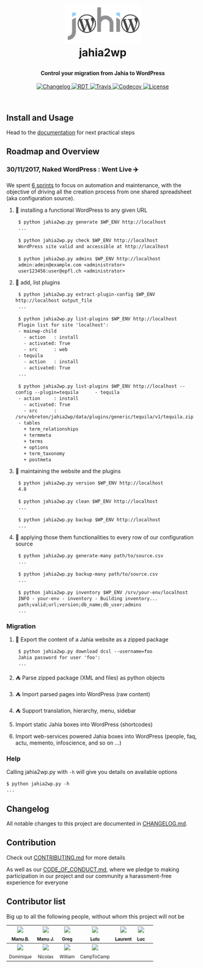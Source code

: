 <!-- markdownlint-disable -->
<h1 align="center" style="margin:1em">
  <a href="https://jahia2wp.readthedocs.org/">
    <img src="./docs/static/jahia2wp.png"
         alt="jahia2wp"
         width="200"></a>
  <br />
  jahia2wp
</h1>

<h4 align="center">
  Control your migration from Jahia to WordPress
</h4>

<p align="center">
  <a href="https://github.com/epfl-idevelop/jahia2wp/blob/master/docs/CHANGELOG.md">
    <img src="https://img.shields.io/github/release/epfl-idevelop/jahia2wp.svg"
         alt="Changelog">
  </a>
  <a href="http://jahia2wp.readthedocs.io">
    <img src="https://img.shields.io/readthedocs/jahia2wp.svg"
         alt="RDT">
  </a>
  <a href="https://travis-ci.org/epfl-idevelop/jahia2wp">
    <img src="https://travis-ci.org/epfl-idevelop/jahia2wp.svg?branch=master"
         alt="Travis">
  </a>
  <a href="https://codecov.io/gh/epfl-idevelop/jahia2wp">
    <img src="https://codecov.io/gh/epfl-idevelop/jahia2wp/branch/master/graph/badge.svg"
         alt="Codecov" />
  </a>
  <a href="https://github.com/epfl-idevelop/jahia2wp/blob/master/LICENSE">
    <img src="https://img.shields.io/badge/license-MIT-blue.svg"
         alt="License" />
  </a>
</p>
<br>

## Install and Usage

Head to the [documentation](http://jahia2wp.readthedocs.io/en/master/) for next practical steps

## Roadmap and Overview

### 30/11/2017, Naked WordPress : Went Live :airplane:

We spent [6 sprints](https://github.com/epfl-idevelop/jahia2wp/projects/1?) to focus on automation and maintenance, with the objective of driving all the creation process from one shared spreadsheet (aka configuration source).

1. :balloon: installing a functional WordPress to any given URL

        $ python jahia2wp.py generate $WP_ENV http://localhost
        ...

        $ python jahia2wp.py check $WP_ENV http://localhost
        WordPress site valid and accessible at http://localhost

        $ python jahia2wp.py admins $WP_ENV http://localhost
        admin:admin@example.com <administrator>
        user123456:user@epfl.ch <administrator>

2. :tada: add, list plugins

        $ python jahia2wp.py extract-plugin-config $WP_ENV http://localhost output_file
        ...

        $ python jahia2wp.py list-plugins $WP_ENV http://localhost
        Plugin list for site 'localhost':
        - mainwp-child
          - action   : install
          - activated: True
          - src      : web
        - tequila
          - action   : install
          - activated: True
        ...

        $ python jahia2wp.py list-plugins $WP_ENV http://localhost --config --plugin=tequila      - tequila
        - action     : install
          - activated: True
          - src      : /srv/ebreton/jahia2wp/data/plugins/generic/tequila/v1/tequila.zip
        - tables
          + term_relationships
          + termmeta
          + terms
          + options
          + term_taxonomy
          + postmeta
        
3. :construction: maintaining the website and the plugins

        $ python jahia2wp.py version $WP_ENV http://localhost
        4.8

        $ python jahia2wp.py clean $WP_ENV http://localhost
        ...

        $ python jahia2wp.py backup $WP_ENV http://localhost
        ...

4. :champagne: applying those them functionalities to every row of our configuration source

        $ python jahia2wp.py generate-many path/to/source.csv
        ...

        $ python jahia2wp.py backup-many path/to/source.csv
        ...

        $ python jahia2wp.py inventory $WP_ENV /srv/your-env/localhost
        INFO - your-env - inventory - Building inventory...
        path;valid;url;version;db_name;db_user;admins
        ...

### Migration

1. :gift_heart: Export the content of a Jahia website as a zipped package

        $ python jahia2wp.py download dcsl --username=foo
        Jahia password for user 'foo':
        ...

1. :tent: Parse zipped package (XML and files) as python objects
1. :tent: Import parsed pages into WordPress (raw content)
1. :tent: Support translation, hierarchy, menu, sidebar
1. Import static Jahia boxes into WordPress (shortcodes)
1. Import web-services powered Jahia boxes into WordPress (people, faq, actu, memento, infoscience, and so on ...)

### Help

Calling jahia2wp.py with `-h` will give you details on available options

    $ python jahia2wp.py -h
    ...

## Changelog

All notable changes to this project are documented in [CHANGELOG.md](./docs/CHANGELOG.md).

## Contribution

Check out [CONTRIBUTING.md](./docs/CONTRIBUTING.md) for more details

As well as our [CODE_OF_CONDUCT.md](./docs/CODE_OF_CONDUCT.md), where we pledge to making participation in our project and our community a harassment-free experience for everyone

## Contributor list

Big up to all the following people, without whom this project will not be

| [<img src="https://avatars0.githubusercontent.com/u/490665?v=4s=100" width="100px;"/><br /><sub>Manu B.</sub>](https://github.com/ebreton)<br /> | [<img src="https://avatars0.githubusercontent.com/u/2668031?v=4s=100" width="100px;"/><br /><sub>Manu J. </sub>](https://github.com/jaepetto)<br /> | [<img src="https://avatars0.githubusercontent.com/u/4997224?v=4s=100" width="100px;"/><br /><sub>Greg</sub>](https://github.com/GregLeBarbar)<br /> | [<img src="https://avatars0.githubusercontent.com/u/11942430?v=4s=100" width="100px;"/><br /><sub>Lulu</sub>](https://github.com/LuluTchab)<br /> | [<img src="https://avatars0.githubusercontent.com/u/25363740?v=4s=100" width="100px;"/><br /><sub>Laurent</sub>](https://github.com/lboatto)<br /> | [<img src="https://avatars0.githubusercontent.com/u/29034311?v=4s=100" width="100px;"/><br /><sub>Luc</sub>](https://github.com/lvenries)<br /> | <br /> |
| :---: | :---: | :---: | :---: | :---: | :---: | :---: |
| [<img src="https://avatars0.githubusercontent.com/u/1629585?v=4s=100" width="100px;"/><br /><sub>Dominique</sub>](https://github.com/domq)<br /> | [<img src="https://avatars0.githubusercontent.com/u/176002?v=4s=100" width="100px;"/><br /><sub>Nicolas </sub>](https://github.com/ponsfrilus)<br /> | [<img src="https://avatars0.githubusercontent.com/u/2843501?v=4s=100" width="100px;"/><br /><sub>William </sub>](https://github.com/williambelle)<br /> | [<img src="https://avatars0.githubusercontent.com/u/28109?v=4s=100" width="100px;"/><br /><sub>CampToCamp</sub>](https://github.com/camptocamp)<br /> | <br /> | <br /> | | <br /> | <br /> |
